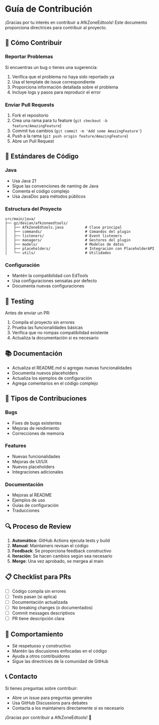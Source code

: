 # Guía de Contribución

¡Gracias por tu interés en contribuir a AfkZoneEdtools! Este documento proporciona directrices para contribuir al proyecto.

## 🚀 Cómo Contribuir

### Reportar Problemas

Si encuentras un bug o tienes una sugerencia:

1. Verifica que el problema no haya sido reportado ya
2. Usa el template de issue correspondiente
3. Proporciona información detallada sobre el problema
4. Incluye logs y pasos para reproducir el error

### Enviar Pull Requests

1. Fork el repositorio
2. Crea una rama para tu feature (`git checkout -b feature/AmazingFeature`)
3. Commit tus cambios (`git commit -m 'Add some AmazingFeature'`)
4. Push a la rama (`git push origin feature/AmazingFeature`)
5. Abre un Pull Request

## 📝 Estándares de Código

### Java
- Usa Java 21
- Sigue las convenciones de naming de Java
- Comenta el código complejo
- Usa JavaDoc para métodos públicos

### Estructura del Proyecto
```
src/main/java/
├── gz/devian/afkzoneedtools/
│   ├── AfkZoneEdtools.java          # Clase principal
│   ├── commands/                    # Comandos del plugin
│   ├── listeners/                   # Event listeners
│   ├── managers/                    # Gestores del plugin
│   ├── models/                      # Modelos de datos
│   ├── placeholders/                # Integración con PlaceholderAPI
│   └── utils/                       # Utilidades
```

### Configuración
- Mantén la compatibilidad con EdTools
- Usa configuraciones sensatas por defecto
- Documenta nuevas configuraciones

## 🧪 Testing

Antes de enviar un PR:

1. Compila el proyecto sin errores
2. Prueba las funcionalidades básicas
3. Verifica que no rompas compatibilidad existente
4. Actualiza la documentación si es necesario

## 📚 Documentación

- Actualiza el README.md si agregas nuevas funcionalidades
- Documenta nuevos placeholders
- Actualiza los ejemplos de configuración
- Agrega comentarios en el código complejo

## 🎯 Tipos de Contribuciones

### Bugs
- Fixes de bugs existentes
- Mejoras de rendimiento
- Correcciones de memoria

### Features
- Nuevas funcionalidades
- Mejoras de UI/UX
- Nuevos placeholders
- Integraciones adicionales

### Documentación
- Mejoras al README
- Ejemplos de uso
- Guías de configuración
- Traducciones

## 🔍 Proceso de Review

1. **Automático**: GitHub Actions ejecuta tests y build
2. **Manual**: Maintainers revisan el código
3. **Feedback**: Se proporciona feedback constructivo
4. **Iteración**: Se hacen cambios según sea necesario
5. **Merge**: Una vez aprobado, se mergea al main

## 📋 Checklist para PRs

- [ ] Código compila sin errores
- [ ] Tests pasan (si aplica)
- [ ] Documentación actualizada
- [ ] No breaking changes (o documentados)
- [ ] Commit messages descriptivos
- [ ] PR tiene descripción clara

## 🤝 Comportamiento

- Sé respetuoso y constructivo
- Mantén las discusiones enfocadas en el código
- Ayuda a otros contribuidores
- Sigue las directrices de la comunidad de GitHub

## 📞 Contacto

Si tienes preguntas sobre contribuir:

- Abre un issue para preguntas generales
- Usa GitHub Discussions para debates
- Contacta a los maintainers directamente si es necesario

¡Gracias por contribuir a AfkZoneEdtools! 🎉
